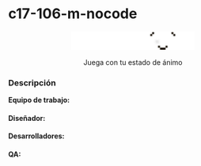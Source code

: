 # c17-106-m-nocode
<p align="center">
  <img src="Logo Playmood.png" alt="Logo del proyecto" width="250">
</p>

<p align="center">Juega con tu estado de ánimo</p>


<dl>

### Descripción


**Equipo de trabajo:**

#### Diseñador:

#### Desarrolladores:

#### QA:
